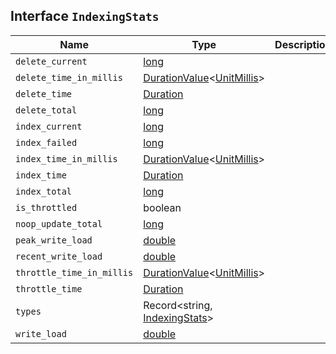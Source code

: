 ## Interface `IndexingStats`

| Name | Type | Description |
| - | - | - |
| `delete_current` | [long](./long.md) | &nbsp; |
| `delete_time_in_millis` | [DurationValue](./DurationValue.md)<[UnitMillis](./UnitMillis.md)> | &nbsp; |
| `delete_time` | [Duration](./Duration.md) | &nbsp; |
| `delete_total` | [long](./long.md) | &nbsp; |
| `index_current` | [long](./long.md) | &nbsp; |
| `index_failed` | [long](./long.md) | &nbsp; |
| `index_time_in_millis` | [DurationValue](./DurationValue.md)<[UnitMillis](./UnitMillis.md)> | &nbsp; |
| `index_time` | [Duration](./Duration.md) | &nbsp; |
| `index_total` | [long](./long.md) | &nbsp; |
| `is_throttled` | boolean | &nbsp; |
| `noop_update_total` | [long](./long.md) | &nbsp; |
| `peak_write_load` | [double](./double.md) | &nbsp; |
| `recent_write_load` | [double](./double.md) | &nbsp; |
| `throttle_time_in_millis` | [DurationValue](./DurationValue.md)<[UnitMillis](./UnitMillis.md)> | &nbsp; |
| `throttle_time` | [Duration](./Duration.md) | &nbsp; |
| `types` | Record<string, [IndexingStats](./IndexingStats.md)> | &nbsp; |
| `write_load` | [double](./double.md) | &nbsp; |
